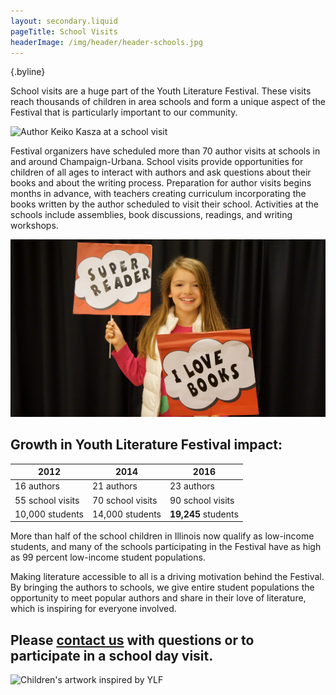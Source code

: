```yaml
---
layout: secondary.liquid
pageTitle: School Visits
headerImage: /img/header/header-schools.jpg
---
```


 {.byline}


School visits are a huge part of the Youth Literature Festival. These visits reach thousands of children in area schools and form a unique aspect of the Festival that is particularly important to our community.

![Author Keiko Kasza at a school visit](/img/schools/ylf_41.jpg)

Festival organizers have scheduled more than 70 author visits at schools in and around Champaign-Urbana. School visits provide opportunities for children of all ages to interact with authors and ask questions about their books and about the writing process. Preparation for author visits begins months in advance, with teachers creating curriculum incorporating the books written by the author scheduled to visit their school. Activities at the schools include assemblies, book discussions, readings, and writing workshops.

![Girl holding signs saying Super Reader and I Love Books](/img/schools/kidlovebooks.jpg)

## Growth in Youth Literature Festival impact:

<table><thead><tr><th>2012</th><th>2014</th><th>2016</th></tr></thead><tbody><tr><td>16 authors</td><td>21 authors</td><td>23 authors</td></tr><tr><td>55 school visits</td><td>70 school visits</td><td>90 school visits</td></tr><tr><td>10,000 students</td><td>14,000 students</td><td><strong>19,245</strong> students</td></tr></tbody></table>

More than half of the school children in Illinois now qualify as low-income students, and many of the schools participating in the Festival have as high as 99 percent low-income student populations. 

Making literature accessible to all is a driving motivation behind the Festival. By bringing the authors to schools, we give entire student populations the opportunity to meet popular authors and share in their love of literature, which is inspiring for everyone involved.

## Please [contact us](dankle@illinois.edu) with questions or to participate in a school day visit.

![Children's artwork inspired by YLF](/img/schools/ylf_47.jpg)